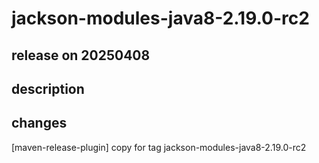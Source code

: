 # jackson-modules-java8-2.19.0-rc2

## release on 20250408
## description
## changes
[maven-release-plugin] copy for tag jackson-modules-java8-2.19.0-rc2

